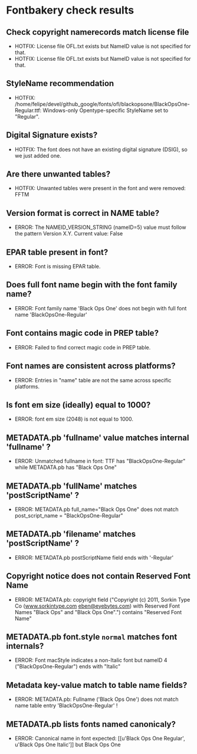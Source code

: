 # Fontbakery check results
## Check copyright namerecords match license file
* HOTFIX: License file OFL.txt exists but NameID value is not specified for that.
* HOTFIX: License file OFL.txt exists but NameID value is not specified for that.

## StyleName recommendation
* HOTFIX: /home/felipe/devel/github_google/fonts/ofl/blackopsone/BlackOpsOne-Regular.ttf: Windows-only Opentype-specific StyleName set to "Regular".

## Digital Signature exists?
* HOTFIX: The font does not have an existing digital signature (DSIG), so we just added one.

## Are there unwanted tables?
* HOTFIX: Unwanted tables were present in the font and were removed: FFTM

## Version format is correct in NAME table?
* ERROR: The NAMEID_VERSION_STRING (nameID=5) value must follow the pattern Version X.Y. Current value: False

## EPAR table present in font?
* ERROR: Font is missing EPAR table.

## Does full font name begin with the font family name?
* ERROR: Font family name 'Black Ops One' does not begin with full font name 'BlackOpsOne-Regular'

## Font contains magic code in PREP table?
* ERROR: Failed to find correct magic code in PREP table.

## Font names are consistent across platforms?
* ERROR: Entries in "name" table are not the same across specific platforms.

## Is font em size (ideally) equal to 1000?
* ERROR: font em size (2048) is not equal to 1000.

## METADATA.pb 'fullname' value matches internal 'fullname' ?
* ERROR: Unmatched fullname in font: TTF has "BlackOpsOne-Regular" while METADATA.pb has "Black Ops One"

## METADATA.pb 'fullName' matches 'postScriptName' ?
* ERROR: METADATA.pb full_name="Black Ops One" does not match post_script_name = "BlackOpsOne-Regular"

## METADATA.pb 'filename' matches 'postScriptName' ?
* ERROR: METADATA.pb postScriptName field ends with '-Regular'

## Copyright notice does not contain Reserved Font Name
* ERROR: METADATA.pb: copyright field ("Copyright (c) 2011, Sorkin Type Co (www.sorkintype.com eben@eyebytes.com) with Reserved Font Names "Black Ops" and "Black Ops One".") contains "Reserved Font Name"

## METADATA.pb font.style `normal` matches font internals?
* ERROR: Font macStyle indicates a non-Italic font but nameID 4 ("BlackOpsOne-Regular") ends with "Italic"

## Metadata key-value match to table name fields?
* ERROR: METADATA.pb: Fullname ('Black Ops One') does not match name table entry 'BlackOpsOne-Regular' !

## METADATA.pb lists fonts named canonicaly?
* ERROR: Canonical name in font expected: [[u'Black Ops One Regular', u'Black Ops One Italic']] but Black Ops One

